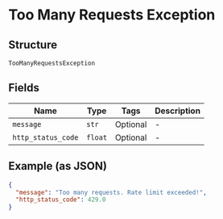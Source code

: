 
# Too Many Requests Exception

## Structure

`TooManyRequestsException`

## Fields

| Name | Type | Tags | Description |
|  --- | --- | --- | --- |
| `message` | `str` | Optional | - |
| `http_status_code` | `float` | Optional | - |

## Example (as JSON)

```json
{
  "message": "Too many requests. Rate limit exceeded!",
  "http_status_code": 429.0
}
```

